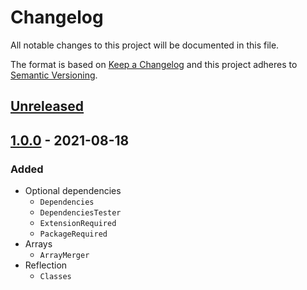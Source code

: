 # Changelog

All notable changes to this project will be documented in this file.

The format is based on [Keep a Changelog](http://keepachangelog.com/en/1.0.0/)
and this project adheres to [Semantic Versioning](http://semver.org/spec/v2.0.0.html).

## [Unreleased](https://github.com/orisai/utils/compare/1.0.0...HEAD)

## [1.0.0](https://github.com/orisai/utils/releases/tag/1.0.0) - 2021-08-18

### Added

- Optional dependencies
	- `Dependencies`
	- `DependenciesTester`
	- `ExtensionRequired`
	- `PackageRequired`
- Arrays
	- `ArrayMerger`
- Reflection
	- `Classes`
